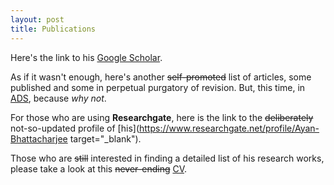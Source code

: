 ```yaml
---
layout: post
title: Publications
---
```


Here's the link to his [Google Scholar](https://scholar.google.com/citations?hl=en&user=mBT1-hwAAAAJ&view_op=list_works).

As if it wasn't enough, here's another ~~self-promoted~~ list of articles, some published and some in perpetual purgatory of revision. But, this time, in [ADS](https://ui.adsabs.harvard.edu/public-libraries/HSdfai8rQSS6QnpJAK52_A), because *why not*. 

For those who are using __Researchgate__, here is the link to the ~~deliberately~~ not-so-updated profile of [his](https://www.researchgate.net/profile/Ayan-Bhattacharjee target="_blank").

Those who are ~~still~~ interested in finding a detailed list of his research works, please take a look at this ~~never-ending~~ [CV](CV_AB_2024_NEW_3page.pdf).
